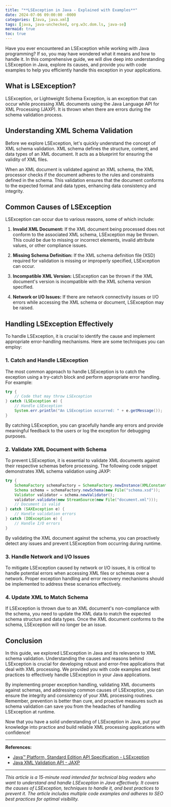 ```yaml
---
title: "**LSException in Java - Explained with Examples**"
date: 2024-07-06 09:00:00 -0000
categories: [Java, java.xml]
tags: [java, java-unchecked, org.w3c.dom.ls, java-se]
mermaid: true
toc: true
---
```



Have you ever encountered an LSException while working with Java programming? If so, you may have wondered what it means and how to handle it. In this comprehensive guide, we will dive deep into understanding LSException in Java, explore its causes, and provide you with code examples to help you efficiently handle this exception in your applications.

## What is LSException?

LSException, or Lightweight Schema Exception, is an exception that can occur while processing XML documents using the Java Language API for XML Processing (JAXP). It is thrown when there are errors during the schema validation process.

## Understanding XML Schema Validation

Before we explore LSException, let's quickly understand the concept of XML schema validation. XML schema defines the structure, content, and data types of an XML document. It acts as a blueprint for ensuring the validity of XML files.

When an XML document is validated against an XML schema, the XML processor checks if the document adheres to the rules and constraints defined in the schema. This validation ensures that the document conforms to the expected format and data types, enhancing data consistency and integrity.

## Common Causes of LSException

LSException can occur due to various reasons, some of which include:

1. **Invalid XML Document:** If the XML document being processed does not conform to the associated XML schema, LSException may be thrown. This could be due to missing or incorrect elements, invalid attribute values, or other compliance issues.

2. **Missing Schema Definition:** If the XML schema definition file (XSD) required for validation is missing or improperly specified, LSException can occur.

3. **Incompatible XML Version:** LSException can be thrown if the XML document's version is incompatible with the XML schema version specified.

4. **Network or I/O Issues:** If there are network connectivity issues or I/O errors while accessing the XML schema or document, LSException may be raised.

## Handling LSException Effectively

To handle LSException, it is crucial to identify the cause and implement appropriate error-handling mechanisms. Here are some techniques you can employ:

### 1. Catch and Handle LSException

The most common approach to handle LSException is to catch the exception using a try-catch block and perform appropriate error handling. For example:

```java
try {
    // Code that may throw LSException
} catch (LSException e) {
    // Handle LSException
    System.err.println("An LSException occurred: " + e.getMessage());
}
```

By catching LSException, you can gracefully handle any errors and provide meaningful feedback to the users or log the exception for debugging purposes.

### 2. Validate XML Document with Schema

To prevent LSException, it is essential to validate XML documents against their respective schemas before processing. The following code snippet demonstrates XML schema validation using JAXP:

```java
try {
    SchemaFactory schemaFactory = SchemaFactory.newInstance(XMLConstants.W3C_XML_SCHEMA_NS_URI);
    Schema schema = schemaFactory.newSchema(new File("schema.xsd"));
    Validator validator = schema.newValidator();
    validator.validate(new StreamSource(new File("document.xml")));
    // Document is valid
} catch (SAXException e) {
    // Handle validation errors
} catch (IOException e) {
    // Handle I/O errors
}
```

By validating the XML document against the schema, you can proactively detect any issues and prevent LSException from occurring during runtime.

### 3. Handle Network and I/O Issues

To mitigate LSException caused by network or I/O issues, it is critical to handle potential errors when accessing XML files or schemas over a network. Proper exception handling and error recovery mechanisms should be implemented to address these scenarios effectively.

### 4. Update XML to Match Schema

If LSException is thrown due to an XML document's non-compliance with the schema, you need to update the XML data to match the expected schema structure and data types. Once the XML document conforms to the schema, LSException will no longer be an issue.

## Conclusion

In this guide, we explored LSException in Java and its relevance to XML schema validation. Understanding the causes and reasons behind LSException is crucial for developing robust and error-free applications that deal with XML processing. We provided you with code examples and best practices to effectively handle LSException in your Java applications.

By implementing proper exception handling, validating XML documents against schemas, and addressing common causes of LSException, you can ensure the integrity and consistency of your XML processing routines. Remember, prevention is better than cure, and proactive measures such as schema validation can save you from the headaches of handling LSException at runtime.

Now that you have a solid understanding of LSException in Java, put your knowledge into practice and build reliable XML processing applications with confidence!

---

**References:**
- [Java™ Platform, Standard Edition API Specification - LSException](https://docs.oracle.com/en/java/javase/14/docs/api/org/w3c/dom/ls/LSException.html)
- [Java XML Validation API - JAXP](https://docs.oracle.com/en/java/javase/14/docs/api/javax/xml/validation/package-summary.html)

---

*This article is a 15-minute read intended for technical blog readers who want to understand and handle LSException in Java effectively. It covers the causes of LSException, techniques to handle it, and best practices to prevent it. The article includes multiple code examples and adheres to SEO best practices for optimal visibility.*
